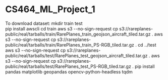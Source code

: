 # CS464_ML_Project_1

To download dataset:
    mkdir train test   
    pip install awscli
    cd train
    aws s3 --no-sign-request cp s3://rareplanes-public/real/tarballs/train/RarePlanes_train_geojson_aircraft_tiled.tar.gz .
    aws s3 --no-sign-request cp s3://rareplanes-public/real/tarballs/train/RarePlanes_train_PS-RGB_tiled.tar.gz .
    cd ../test
    aws s3 --no-sign-request cp s3://rareplanes-public/real/tarballs/test/RarePlanes_test_geojson_aircraft_tiled.tar.gz . 
    aws s3 --no-sign-request cp s3://rareplanes-public/real/tarballs/test/RarePlanes_test_PS-RGB_tiled.tar.gz .
    pip install pandas matplotlib geopandas opencv-python-headless tqdm
    
